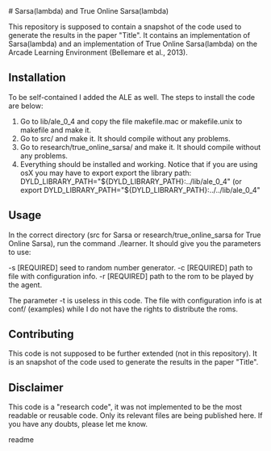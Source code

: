 <snippet>
  <content>
# Sarsa(lambda) and True Online Sarsa(lambda)

This repository is supposed to contain a snapshot of the code used to generate the results in the paper "Title". It contains an implementation of Sarsa(lambda) and an implementation of True Online Sarsa(lambda) on the Arcade Learning Environment (Bellemare et al., 2013).

## Installation

To be self-contained I added the ALE as well. The steps to install the code are below:

1. Go to lib/ale_0_4 and copy the file makefile.mac or makefile.unix to makefile and make it.
2. Go to src/ and make it. It should compile without any problems.
3. Go to research/true_online_sarsa/ and make it. It should compile without any problems.
4. Everything should be installed and working. Notice that if you are using osX you may have to export export the library path: DYLD_LIBRARY_PATH="${DYLD_LIBRARY_PATH}:../lib/ale_0_4" (or export DYLD_LIBRARY_PATH="${DYLD_LIBRARY_PATH}:../../lib/ale_0_4"

## Usage

In the correct directory (src for Sarsa or research/true_online_sarsa for True Online Sarsa), run the command ./learner. It should give you the parameters to use:

   -s     [REQUIRED] seed to random number generator.
   -c     [REQUIRED] path to file with configuration info.
   -r     [REQUIRED] path to the rom to be played by the agent.

The parameter -t is useless in this code. The file with configuration info is at conf/ (examples) while I do not have the rights to distribute the roms.

## Contributing

This code is not supposed to be further extended (not in this repository). It is an snapshot of the code used to generate the results in the paper "Title".

## Disclaimer

This code is a "research code", it was not implemented to be the most readable or reusable code. Only its relevant files are being published here. If you have any doubts, please let me know.

</content>
  <tabTrigger>readme</tabTrigger>
</snippet>

